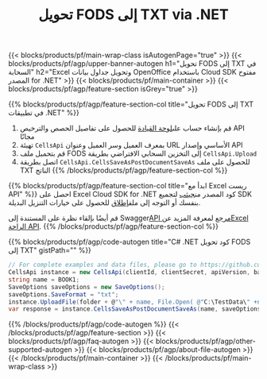 ﻿---
title: تحويل FODS إلى TXT via .NET
description: إنشاء أو تحرير أو تحويل ملفات Excel باستخدام Cloud API و Open Source .NET SDK
url: /ar/net/conversion/fods-to-txt/
family: cells
platformtag: net
feature: conversion
informat: FODS
outformat: TXT
platform: .NET
otherformats: XLT XLSX PDF XLTX ODS TXT DIF CSV MHTML XML SVG TIFF MD FODS XPS TSV 
---
{{< blocks/products/pf/main-wrap-class isAutogenPage="true" >}}
{{< blocks/products/pf/agp/upper-banner-autogen h1="تحويل FODS إلى TXT في السحابة" h2="Excel وتحويل جداول بيانات OpenOffice باستخدام Cloud SDK مفتوح المصدر for .NET" >}}
{{< blocks/products/pf/main-container >}}
{{< blocks/products/pf/agp/feature-section isGrey="true" >}}

{{% blocks/products/pf/agp/feature-section-col title="تحويل FODS إلى TXT في تطبيقات .NET" %}}
1.  قم بإنشاء حساب على<a href="https://dashboard.aspose.cloud/">لوحة القيادة</a> للحصول على تفاصيل الحصص والترخيص API مجانًا
1. تهيئة ```CellsApi``` بمعرف العميل وسر العميل وعنوان URL الأساسي وإصدار API
1. قم بتحميل ملف FODS إلى التخزين السحابي الافتراضي بطريقة ```CellsApi.Upload```
1. اتصل بطريقة ```CellsApi.CellsSaveAsPostDocumentSaveAs``` للحصول على ملف TXT الناتج
{{% /blocks/products/pf/agp/feature-section-col %}}

{{% blocks/products/pf/agp/feature-section-col title="ابدأ مع Excel ريست API" %}}
 احصل على Excel Cloud SDK for .NET كود المصدر من[جيثب](https://github.com/aspose-cells-cloud/aspose-cells-cloud-dotnet) لتجميع SDK بنفسك أو التوجه إلى ملف[إطلاق](https://releases.aspose.cloud/) للحصول على خيارات التنزيل البديلة.

 قم أيضًا بإلقاء نظرة على المستندة إلى Swagger[API مرجع](https://apireference.aspose.cloud/cells/) لمعرفة المزيد عن[Excel الراحة API](https://products.aspose.cloud/cells/curl/).
{{% /blocks/products/pf/agp/feature-section-col %}}

{{% blocks/products/pf/agp/code-autogen title="C# .NET كود تحويل FODS إلى TXT" gistPath="" %}}
```cs
// For complete examples and data files, please go to https://github.com/aspose-cells-cloud/aspose-cells-cloud-dotnet/
CellsApi instance = new CellsApi(clientId, clientSecret, apiVersion, baseurl);
string name = BOOK1;
SaveOptions saveOptions = new SaveOptions();
saveOptions.SaveFormat = "txt";
instance.UploadFile(folder + @"\" + name, File.Open( @"C:\TestData\" +name), "DropBox");
var response = instance.CellsSaveAsPostDocumentSaveAs(name, saveOptions,  "output.txt", null, null, folder, "DropBox");
```
{{% /blocks/products/pf/agp/code-autogen %}}
{{< /blocks/products/pf/agp/feature-section >}}
{{< blocks/products/pf/agp/faq-autogen >}}
{{< blocks/products/pf/agp/other-supported-autogen >}}
{{< blocks/products/pf/agp/about-file-autogen >}}
{{< /blocks/products/pf/main-container >}}
{{< /blocks/products/pf/main-wrap-class >}}